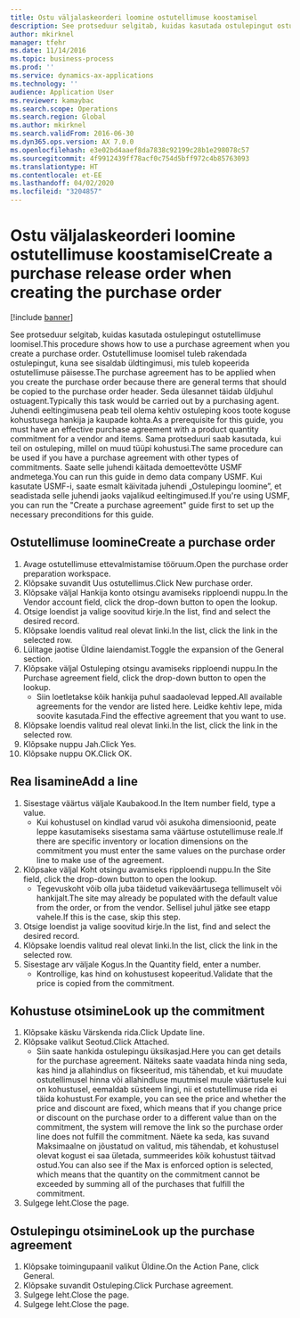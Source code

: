 ```yaml
---
title: Ostu väljalaskeorderi loomine ostutellimuse koostamisel
description: See protseduur selgitab, kuidas kasutada ostulepingut ostutellimuse loomisel.
author: mkirknel
manager: tfehr
ms.date: 11/14/2016
ms.topic: business-process
ms.prod: ''
ms.service: dynamics-ax-applications
ms.technology: ''
audience: Application User
ms.reviewer: kamaybac
ms.search.scope: Operations
ms.search.region: Global
ms.author: mkirknel
ms.search.validFrom: 2016-06-30
ms.dyn365.ops.version: AX 7.0.0
ms.openlocfilehash: e3e02bd4aaef8da7838c92199c28b1e298078c57
ms.sourcegitcommit: 4f9912439ff78acf0c754d5bff972c4b85763093
ms.translationtype: HT
ms.contentlocale: et-EE
ms.lasthandoff: 04/02/2020
ms.locfileid: "3204857"
---
```

# <a name="create-a-purchase-release-order-when-creating-the-purchase-order"></a><span data-ttu-id="107e7-103">Ostu väljalaskeorderi loomine ostutellimuse koostamisel</span><span class="sxs-lookup"><span data-stu-id="107e7-103">Create a purchase release order when creating the purchase order</span></span>

[!include [banner](../../includes/banner.md)]

<span data-ttu-id="107e7-104">See protseduur selgitab, kuidas kasutada ostulepingut ostutellimuse loomisel.</span><span class="sxs-lookup"><span data-stu-id="107e7-104">This procedure shows how to use a purchase agreement when you create a purchase order.</span></span> <span data-ttu-id="107e7-105">Ostutellimuse loomisel tuleb rakendada ostulepingut, kuna see sisaldab üldtingimusi, mis tuleb kopeerida ostutellimuse päisesse.</span><span class="sxs-lookup"><span data-stu-id="107e7-105">The purchase agreement has to be applied when you create the purchase order because there are general terms that should be copied to the purchase order header.</span></span> <span data-ttu-id="107e7-106">Seda ülesannet täidab üldjuhul ostuagent.</span><span class="sxs-lookup"><span data-stu-id="107e7-106">Typically this task would be carried out by a purchasing agent.</span></span> <span data-ttu-id="107e7-107">Juhendi eeltingimusena peab teil olema kehtiv ostuleping koos toote koguse kohustusega hankija ja kaupade kohta.</span><span class="sxs-lookup"><span data-stu-id="107e7-107">As a prerequisite for this guide, you must have an effective purchase agreement with a product quantity commitment for a vendor and items.</span></span> <span data-ttu-id="107e7-108">Sama protseduuri saab kasutada, kui teil on ostuleping, millel on muud tüüpi kohustusi.</span><span class="sxs-lookup"><span data-stu-id="107e7-108">The same procedure can be used if you have a purchase agreement with other types of commitments.</span></span> <span data-ttu-id="107e7-109">Saate selle juhendi käitada demoettevõtte USMF andmetega.</span><span class="sxs-lookup"><span data-stu-id="107e7-109">You can run this guide in demo data company USMF.</span></span> <span data-ttu-id="107e7-110">Kui kasutate USMF-i, saate esmalt käivitada juhendi „Ostulepingu loomine”, et seadistada selle juhendi jaoks vajalikud eeltingimused.</span><span class="sxs-lookup"><span data-stu-id="107e7-110">If you're using USMF, you can run the "Create a purchase agreement" guide first to set up the necessary preconditions for this guide.</span></span>


## <a name="create-a-purchase-order"></a><span data-ttu-id="107e7-111">Ostutellimuse loomine</span><span class="sxs-lookup"><span data-stu-id="107e7-111">Create a purchase order</span></span>
1. <span data-ttu-id="107e7-112">Avage ostutellimuse ettevalmistamise tööruum.</span><span class="sxs-lookup"><span data-stu-id="107e7-112">Open the purchase order preparation workspace.</span></span>
2. <span data-ttu-id="107e7-113">Klõpsake suvandit Uus ostutellimus.</span><span class="sxs-lookup"><span data-stu-id="107e7-113">Click New purchase order.</span></span>
3. <span data-ttu-id="107e7-114">Klõpsake väljal Hankija konto otsingu avamiseks ripploendi nuppu.</span><span class="sxs-lookup"><span data-stu-id="107e7-114">In the Vendor account field, click the drop-down button to open the lookup.</span></span>
4. <span data-ttu-id="107e7-115">Otsige loendist ja valige soovitud kirje.</span><span class="sxs-lookup"><span data-stu-id="107e7-115">In the list, find and select the desired record.</span></span>
5. <span data-ttu-id="107e7-116">Klõpsake loendis valitud real olevat linki.</span><span class="sxs-lookup"><span data-stu-id="107e7-116">In the list, click the link in the selected row.</span></span>
6. <span data-ttu-id="107e7-117">Lülitage jaotise Üldine laiendamist.</span><span class="sxs-lookup"><span data-stu-id="107e7-117">Toggle the expansion of the General section.</span></span>
7. <span data-ttu-id="107e7-118">Klõpsake väljal Ostuleping otsingu avamiseks ripploendi nuppu.</span><span class="sxs-lookup"><span data-stu-id="107e7-118">In the Purchase agreement field, click the drop-down button to open the lookup.</span></span>
    * <span data-ttu-id="107e7-119">Siin loetletakse kõik hankija puhul saadaolevad lepped.</span><span class="sxs-lookup"><span data-stu-id="107e7-119">All available agreements for the vendor are listed here.</span></span> <span data-ttu-id="107e7-120">Leidke kehtiv lepe, mida soovite kasutada.</span><span class="sxs-lookup"><span data-stu-id="107e7-120">Find the effective agreement that you want to use.</span></span>  
8. <span data-ttu-id="107e7-121">Klõpsake loendis valitud real olevat linki.</span><span class="sxs-lookup"><span data-stu-id="107e7-121">In the list, click the link in the selected row.</span></span>
9. <span data-ttu-id="107e7-122">Klõpsake nuppu Jah.</span><span class="sxs-lookup"><span data-stu-id="107e7-122">Click Yes.</span></span>
10. <span data-ttu-id="107e7-123">Klõpsake nuppu OK.</span><span class="sxs-lookup"><span data-stu-id="107e7-123">Click OK.</span></span>

## <a name="add-a-line"></a><span data-ttu-id="107e7-124">Rea lisamine</span><span class="sxs-lookup"><span data-stu-id="107e7-124">Add a line</span></span>
1. <span data-ttu-id="107e7-125">Sisestage väärtus väljale Kaubakood.</span><span class="sxs-lookup"><span data-stu-id="107e7-125">In the Item number field, type a value.</span></span>
    * <span data-ttu-id="107e7-126">Kui kohustusel on kindlad varud või asukoha dimensioonid, peate leppe kasutamiseks sisestama sama väärtuse ostutellimuse reale.</span><span class="sxs-lookup"><span data-stu-id="107e7-126">If there are specific inventory or location dimensions on the commitment you must enter the same values on the purchase order line to make use of the agreement.</span></span>  
2. <span data-ttu-id="107e7-127">Klõpsake väljal Koht otsingu avamiseks ripploendi nuppu.</span><span class="sxs-lookup"><span data-stu-id="107e7-127">In the Site field, click the drop-down button to open the lookup.</span></span>
    * <span data-ttu-id="107e7-128">Tegevuskoht võib olla juba täidetud vaikeväärtusega tellimuselt või hankijalt.</span><span class="sxs-lookup"><span data-stu-id="107e7-128">The site may already be populated with the default value from the order, or from the vendor.</span></span> <span data-ttu-id="107e7-129">Sellisel juhul jätke see etapp vahele.</span><span class="sxs-lookup"><span data-stu-id="107e7-129">If this is the case, skip this step.</span></span>  
3. <span data-ttu-id="107e7-130">Otsige loendist ja valige soovitud kirje.</span><span class="sxs-lookup"><span data-stu-id="107e7-130">In the list, find and select the desired record.</span></span>
4. <span data-ttu-id="107e7-131">Klõpsake loendis valitud real olevat linki.</span><span class="sxs-lookup"><span data-stu-id="107e7-131">In the list, click the link in the selected row.</span></span>
5. <span data-ttu-id="107e7-132">Sisestage arv väljale Kogus.</span><span class="sxs-lookup"><span data-stu-id="107e7-132">In the Quantity field, enter a number.</span></span>
    * <span data-ttu-id="107e7-133">Kontrollige, kas hind on kohustusest kopeeritud.</span><span class="sxs-lookup"><span data-stu-id="107e7-133">Validate that the price is copied from the commitment.</span></span>  

## <a name="look-up-the-commitment"></a><span data-ttu-id="107e7-134">Kohustuse otsimine</span><span class="sxs-lookup"><span data-stu-id="107e7-134">Look up the commitment</span></span>
1. <span data-ttu-id="107e7-135">Klõpsake käsku Värskenda rida.</span><span class="sxs-lookup"><span data-stu-id="107e7-135">Click Update line.</span></span>
2. <span data-ttu-id="107e7-136">Klõpsake valikut Seotud.</span><span class="sxs-lookup"><span data-stu-id="107e7-136">Click Attached.</span></span>
    * <span data-ttu-id="107e7-137">Siin saate hankida ostulepingu üksikasjad.</span><span class="sxs-lookup"><span data-stu-id="107e7-137">Here you can get details for the purchase agreement.</span></span> <span data-ttu-id="107e7-138">Näiteks saate vaadata hinda ning seda, kas hind ja allahindlus on fikseeritud, mis tähendab, et kui muudate ostutellimusel hinna või allahindluse muutmisel muule väärtusele kui on kohustusel, eemaldab süsteem lingi, nii et ostutellimuse rida ei täida kohustust.</span><span class="sxs-lookup"><span data-stu-id="107e7-138">For example, you can see the price and whether the price and discount are fixed, which means that if you change price or discount on the purchase order to a different value than on the commitment, the system will remove the link so the purchase order line does not fulfill the commitment.</span></span> <span data-ttu-id="107e7-139">Näete ka seda, kas suvand Maksimaalne on jõustatud on valitud, mis tähendab, et kohustusel olevat kogust ei saa ületada, summeerides kõik kohustust täitvad ostud.</span><span class="sxs-lookup"><span data-stu-id="107e7-139">You can also see if the Max is enforced option is selected, which means that the quantity on the commitment cannot be exceeded by summing all of the purchases that fulfill the commitment.</span></span>  
3. <span data-ttu-id="107e7-140">Sulgege leht.</span><span class="sxs-lookup"><span data-stu-id="107e7-140">Close the page.</span></span>

## <a name="look-up-the-purchase-agreement"></a><span data-ttu-id="107e7-141">Ostulepingu otsimine</span><span class="sxs-lookup"><span data-stu-id="107e7-141">Look up the purchase agreement</span></span>
1. <span data-ttu-id="107e7-142">Klõpsake toimingupaanil valikut Üldine.</span><span class="sxs-lookup"><span data-stu-id="107e7-142">On the Action Pane, click General.</span></span>
2. <span data-ttu-id="107e7-143">Klõpsake suvandit Ostuleping.</span><span class="sxs-lookup"><span data-stu-id="107e7-143">Click Purchase agreement.</span></span>
3. <span data-ttu-id="107e7-144">Sulgege leht.</span><span class="sxs-lookup"><span data-stu-id="107e7-144">Close the page.</span></span>
4. <span data-ttu-id="107e7-145">Sulgege leht.</span><span class="sxs-lookup"><span data-stu-id="107e7-145">Close the page.</span></span>

